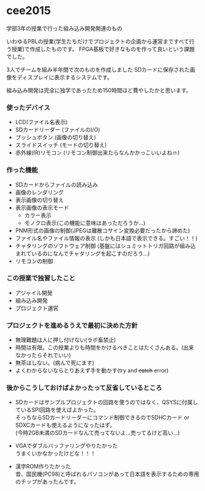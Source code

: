 # cee2015
学部3年の授業で行った組み込み開発関連のもの

いわゆるPBLの授業(学生たちだけでプロジェクトの企画から運営まですべて行う授業)で作成したものです。
FPGA基板で好きなものを作って良いという課題でした。

3人でチームを組み半年間で次のものを作成しました
SDカードに保存された画像をディスプレイに表示するシステムです。

組み込み開発は完全に独学であったため150時間ほど費やしたかと思います。

### 使ったデバイス
* LCD(ファイル名表示)
* SDカードリーダー (ファイルのI/O)
* プッシュボタン (画像の切り替え)
* スライドスイッチ (モードの切り替え)
* 赤外線(IR)リモコン (リモコン制御出来たらなんかかっこいいよねｎ)

### 作った機能
* SDカードからファイルの読み込み
* 画像のレンダリング
* 表示画像の切り替え
* 表示画像の表示モード
  * カラー表示
  * モノクロ表示(この機能に意味はあっただろうか…)
* PNM形式の画像の制御(JPEGは離散コサイン変換必要だったから諦めた)
* ファイル名やファイル情報の表示 (しかも日本語で表示できる。すごい！！)
* チャタリングのソフトウェア制御 (基盤にはシュミットトリガ回路が組み込まれているのになんでチャタリングを起こすのだろう…)
* リモコンの制御


### この授業で独習したこと
* アジャイル開発
* 組み込み開発
* プロジェクト運営

### プロジェクトを進めるうえで最初に決めた方針
* 無理難題は人に押し付けない(ラボ畜禁止)
* 時間は有限。この授業よりも時間をかけるべきことはたくさんある。(出来なかったらそれでいい)
* 無茶はしない。(病んで死にます)
* よくわからないならとりあえず手を動かす(try and ~~catch~~ error)

### 後からこうしておけばよかったって反省しているところ
* SDカードはサンプルプロジェクトの回路を使うのではなく、QSYSに付属しているSPI回路を使えばよかった。
 \
そっちならSDカードリーダーにコマンド制御できるのでSDHCカード or SDXCカードも使えるようになったはず。 \
(今時2GB未満のSDカードなんて売ってないよ…売ってるけど高い…)
 
* VGAでダブルバッファリングやりたかった
 \
うまくいかなかったけどな！！！

* 漢字ROM作りたかった
 \
 昔、国民機(PC98)と呼ばれるパソコンがあって日本語を表示するための専用のチップがあったんです。
